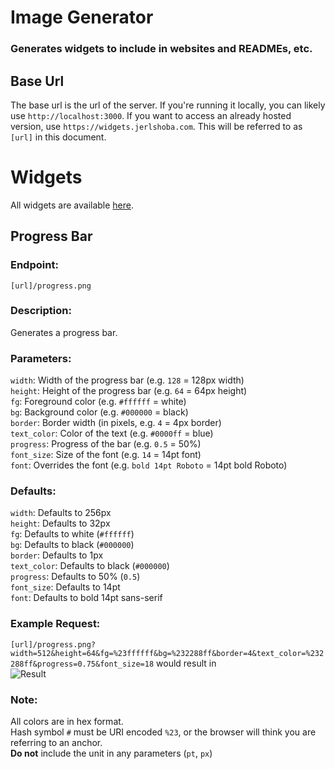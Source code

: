 # Image Generator

### Generates widgets to include in websites and READMEs, etc.

## Base Url
The base url is the url of the server. If you're running it locally, you can likely use `http://localhost:3000`. If you want to access an already hosted version, use `https://widgets.jerlshoba.com`. This will be referred to as `[url]` in this document.

# Widgets

All widgets are available [here](https://widgets.jerlshoba.com).

## Progress Bar

### Endpoint:
`[url]/progress.png`

### Description:
Generates a progress bar.

### Parameters:
`width`: Width of the progress bar (e.g. `128` = 128px width)  
`height`: Height of the progress bar (e.g. `64` = 64px height)  
`fg`: Foreground color (e.g. `#ffffff` = white)  
`bg`: Background color (e.g. `#000000` = black)  
`border`: Border width (in pixels, e.g. `4` = 4px border)  
`text_color`: Color of the text (e.g. `#0000ff` = blue)  
`progress`: Progress of the bar (e.g. `0.5` = 50%)  
`font_size`: Size of the font (e.g. `14` = 14pt font)  
`font`: Overrides the font (e.g. `bold 14pt Roboto` = 14pt bold Roboto)  

### Defaults:
`width`: Defaults to 256px  
`height`: Defaults to 32px  
`fg`: Defaults to white (`#ffffff`)  
`bg`: Defaults to black (`#000000`)  
`border`: Defaults to 1px  
`text_color`: Defaults to black (`#000000`)  
`progress`: Defaults to 50% (`0.5`)  
`font_size`: Defaults to 14pt  
`font`: Defaults to bold 14pt sans-serif  

### Example Request:
`[url]/progress.png?width=512&height=64&fg=%23ffffff&bg=%232288ff&border=4&text_color=%232288ff&progress=0.75&font_size=18` would result in  
![Result](https://widgets.jerlshoba.com/progress.png?width=512&height=64&fg=%23ffffff&bg=%232288ff&border=4&text_color=%232288ff&progress=0.75&font_size=18)

### Note:
All colors are in hex format.  
Hash symbol `#` must be URI encoded `%23`, or the browser will think you are referring to an anchor.  
**Do not** include the unit in any parameters (`pt`, `px`)
